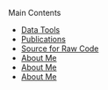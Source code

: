 <p class="main">Main Contents</p>
  <ul class="main">
    <li><a href="downloadabletools">Data Tools</a></li>
    <li><a href="publications">Publications</a></li>
    <li><a href="github">Source for Raw Code</a></li>
    <li><a href="about/">About Me</a></li>
    <li><a href="about.md/">About Me</a></li>
    <li><a href="about.md">About Me</a></li>
  </ul>



